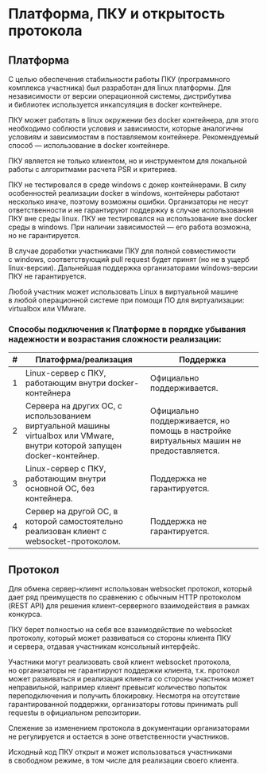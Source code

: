 # Платформа, ПКУ и открытость протокола

## Платформа
С целью обеспечения стабильности работы ПКУ (программного комплекса участника) был разработан для linux платформы. Для независимости от версии операционной системы, дистрибутива и библиотек используется инкапсуляция в docker контейнере.

ПКУ может работать в linux окружении без docker контейнера, для этого необходимо соблюсти условия и зависимости, которые аналогичны условиям и зависимостям в поставляемом контейнере. Рекомендуемый способ — использование в docker контейнере.

ПКУ является не только клиентом, но и инструментом для локальной работы с алгоритмами расчета PSR и критериев.

ПКУ не тестировался в среде windows с докер контейнерами. В силу особенностей реализации docker в windows, контейнеры работают несколько иначе, поэтому возможны ошибки. Организаторы не несут ответственности и не гарантируют поддержку в случае использования ПКУ вне среды linux.
ПКУ не тестировался на использование вне docker среды в windows. При наличии зависимостей — его работа возможна, но не гарантируется.

В случае доработки участниками ПКУ для полной совместимости с windows, соответствующий pull request будет принят (но не в ущерб linux-версии). Дальнейшая поддержка организаторами windows-версии ПКУ не гарантируется. 

Любой участник может использовать Linux в виртуальной машине в любой операционной системе при помощи ПО для виртуализации: virtualbox или VMware.

### Способы подключения к Платформе в порядке убывания надежности и возрастания сложности реализации:
| # | Платофрма/реализация                                                                                                      | Поддержка                                                                              |
|---|---------------------------------------------------------------------------------------------------------------------------|----------------------------------------------------------------------------------------|
| 1 | Linux-сервер с ПКУ, работающим внутри docker-контейнера                                                                   | Официально поддерживается.                                                             |
| 2 | Сервера на других ОС, с использованием виртуальной машины virtualbox или VMware, внутри которой запущен docker-контейнер. | Официально поддерживается, но помощь в настройке виртуальных машин не предоставляется. |
| 3 | Linux-сервер с ПКУ, работающим внутри основной ОС, без контейнера.                                                        | Поддержка не гарантируется.                                                            |
| 4 | Сервер на другой ОС, в которой самостоятельно реализован клиент с websocket-протоколом.                                   | Поддержка не гарантируется.                                                            |

## Протокол
Для обмена сервер-клиент использован websocket протокол, который дает ряд преимуществ по сравнению с обычным HTTP протоколом (REST API) для решения клиент-серверного взаимодействия в рамках конкурса.

ПКУ берет полностью на себя все взаимодействие по websocket протоколу, который может развиваться со стороны клиента ПКУ и сервера, отдавая участникам консольный интерфейс.

Участники могут реализовать свой клиент websocket протокола, но организаторы не гарантируют поддержки клиента, т.к. протокол может развиваться и реализация клиента со стороны участника может неправильной, например клиент превысит количество попыток переподключения и получить блокировку. Несмотря на отсутствие гарантированной поддержки, организаторы готовы принимать pull requestы в официальном репозитории.

Слежение за изменением протокола в документации организаторами не регулируется и остается в зоне ответственности участников.

Исходный код ПКУ открыт и может использоваться участниками в свободном режиме, в том числе для реализации своего клиента.

